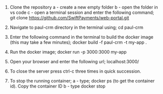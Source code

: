 1. Clone the repository
    a - create a new empty folder
    b - open the folder in vs code
    c - open a terminal session and enter the following command; git clone https://github.com/SwiftPayments/web-portal.git

2. Navigate to paul-crm directory in the terminal using; cd paul-crm

3. Enter the following command in the terminal to build the docker image (this may take a few minutes);
    docker build -f paul-crm -t my-app .

4. Run the docker image; 
    docker run -p 3000:3000 my-app

5. Open your browser and enter the following url;
    localhost:3000/

6. To close the server press ctrl-c three times in quick succession.

7. To stop the running container;
    a - type; docker ps (to get the container id).  Copy the container ID
    b - type docker stop <containerId>  